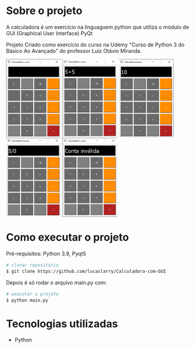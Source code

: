 # Sobre o projeto

A calculadora é um exercício na linguaguem python que utiliza o módulo de GUI (Graphical User Interface) PyQt

Projeto Criado como exercício do curso na Udemy "Curso de Python 3 do Básico Ao Avançado" do professor Luiz Otávio Miranda.

<img src="imagens/calc1.png" align="center" width="150">  <img src="imagens/calc2.png" align="center" width="150">  <img src="imagens/calc3.png" align="center" width="150">  <img src="imagens/calc4.png" align="center" width="150">  <img src="imagens/calc5.png" align="center" width="150">


# Como executar o projeto

Pré-requisitos: Python 3.9, Pyqt5
```bash
# clonar repositório
$ git clone https://github.com/lucaslarry/Calculadora-com-GUI
```
Depois é só rodar o arquivo main.py com:
```bash
# executar o projeto
$ python main.py
```
# Tecnologias utilizadas
- Python

